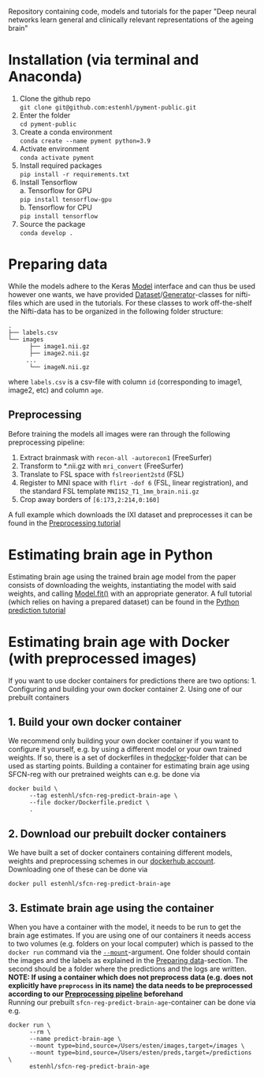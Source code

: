 Repository containing code, models and tutorials for the paper "Deep neural networks learn general and clinically relevant representations of the ageing brain"

# Installation (via terminal and Anaconda)

1. Clone the github repo<br />
```git clone git@github.com:estenhl/pyment-public.git```
2. Enter the folder<br />
```cd pyment-public```
3. Create a conda environment<br />
```conda create --name pyment python=3.9```
4. Activate environment<br />
```conda activate pyment```
5. Install required packages<br />
```pip install -r requirements.txt```
6. Install Tensorflow<br />
a. Tensorflow for GPU<br />
```pip install tensorflow-gpu```<br />
b. Tensorflow for CPU<br />
```pip install tensorflow```
6. Source the package<br />
```conda develop .```

# Preparing data
While the models adhere to the Keras [Model](https://www.tensorflow.org/api_docs/python/tf/keras/Model) interface and can thus be used however one wants, we have provided [Dataset](https://github.com/estenhl/pyment-public/blob/main/pyment/data/datasets/nifti_dataset.py)/[Generator](https://github.com/estenhl/pyment-public/blob/main/pyment/data/generators/async_nifti_generator.py)-classes for nifti-files which are used in the tutorials. For these classes to work off-the-shelf the Nifti-data has to be organized in the following folder structure:
```
.
├── labels.csv
└── images
      ├── image1.nii.gz
      ├── image2.nii.gz
     ...
      └── imageN.nii.gz
``` 
where ```labels.csv``` is a csv-file with column ```id``` (corresponding to image1, image2, etc) and column ```age```.

## Preprocessing
Before training the models all images were ran through the following preprocessing pipeline:

1. Extract brainmask with ```recon-all -autorecon1``` (FreeSurfer)
2. Transform to *.nii.gz with ```mri_convert``` (FreeSurfer)
3. Translate to FSL space with ```fslreorient2std``` (FSL)
4. Register to MNI space with ```flirt -dof 6``` (FSL, linear registration), and the standard FSL template ```MNI152_T1_1mm_brain.nii.gz```
5. Crop away borders of ```[6:173,2:214,0:160]```

A full example which downloads the IXI dataset and preprocesses it can be found in the [Preprocessing tutorial](https://github.com/estenhl/pyment-public/blob/main/notebooks/Download%20and%20preprocess%20IXI.ipynb)

# Estimating brain age in Python
Estimating brain age using the trained brain age model from the paper consists of downloading the weights, instantiating the model with said weights, and calling [Model.fit()](https://www.tensorflow.org/api_docs/python/tf/keras/Model#predict) with an appropriate generator. A full tutorial (which relies on having a prepared dataset) can be found in the [Python prediction tutorial](https://github.com/estenhl/pyment-public/blob/main/notebooks/Encode%20dataset%20as%20feature%20vectors.ipynb)

# Estimating brain age with Docker (with preprocessed images)
If you want to use docker containers for predictions there are two options:
      1. Configuring and building your own docker container
      2. Using one of our prebuilt containers
## 1. Build your own docker container
We recommend only building your own docker container if you want to configure it yourself, e.g. by using a different model or your own trained weights. If so, there is a set of dockerfiles in the[docker](https://github.com/estenhl/pyment-public/tree/main/docker)-folder that can be used as starting points. Building a container for estimating brain age using SFCN-reg with our pretrained weights can e.g. be done via
```
docker build \
      --tag estenhl/sfcn-reg-predict-brain-age \
      --file docker/Dockerfile.predict \ 
      .
```
## 2. Download our prebuilt docker containers
We have built a set of docker containers containing different models, weights and preprocessing schemes in our [dockerhub account](https://hub.docker.com/search?q=estenhl&type=image). Downloading one of these can be done via
```
docker pull estenhl/sfcn-reg-predict-brain-age
```

## 3. Estimate brain age using the container
When you have a container with the model, it needs to be run to get the brain age estimates. If you are using one of our containers it needs access to two volumes (e.g. folders on your local computer) which is passed to the ```docker run``` command via the [```--mount```](https://docs.docker.com/storage/bind-mounts/)-argument. One folder should contain the images and the labels as explained in the [Preparing data](#preparing-data)-section. The second should be a folder where the predictions and the logs are written.<br />
<b>NOTE: If using a container which does not preprocess data (e.g. does not explicitly have ```preprocess``` in its name) the data needs to be preprocessed according to our [Preprocessing pipeline](#preprocessing) beforehand</b></br>
Running our prebuilt ```sfcn-reg-predict-brain-age```-container can be done via e.g.
````
docker run \
      --rm \
      --name predict-brain-age \
      --mount type=bind,source=/Users/esten/images,target=/images \
      --mount type=bind,source=/Users/esten/preds,target=/predictions \
      estenhl/sfcn-reg-predict-brain-age
````

